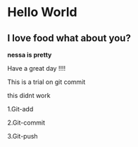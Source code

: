 # Hello World
## I love food what about you?
**nessa is pretty**

 Have a great day !!!!

This is a trial on git commit
 
this didnt work

1.Git-add

2.Git-commit

3.Git-push
